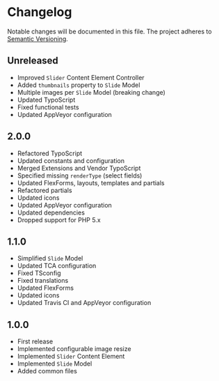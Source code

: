 Changelog
=========

Notable changes will be documented in this file. The project adheres to [Semantic Versioning].

Unreleased
----------

* Improved `Slider` Content Element Controller
* Added `thumbnails` property to `Slide` Model
* Multiple images per `Slide` Model (breaking change)
* Updated TypoScript
* Fixed functional tests
* Updated AppVeyor configuration

2.0.0
-----

* Refactored TypoScript
* Updated constants and configuration
* Merged Extensions and Vendor TypoScript
* Specified missing `renderType` (select fields)
* Updated FlexForms, layouts, templates and partials
* Refactored partials
* Updated icons
* Updated AppVeyor configuration
* Updated dependencies
* Dropped support for PHP 5.x

1.1.0
-----

* Simplified `Slide` Model
* Updated TCA configuration
* Fixed TSconfig
* Fixed translations
* Updated FlexForms
* Updated icons
* Updated Travis CI and AppVeyor configuration

1.0.0
-----

* First release
* Implemented configurable image resize
* Implemented `Slider` Content Element
* Implemented `Slide` Model
* Added common files

[Semantic Versioning]: http://semver.org "Semantic Versioning"